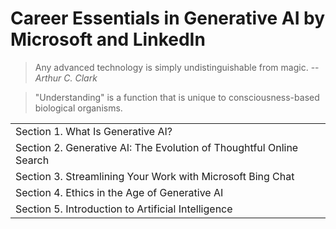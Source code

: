 # Career Essentials in Generative AI by Microsoft and LinkedIn


> Any advanced technology is simply undistinguishable from magic.
>-- <cite>Arthur C. Clark</cite>


> "Understanding" is a function that is unique to consciousness-based biological organisms.

|  |
| :-------------------- |
| Section 1. What Is Generative AI? |
| Section 2. Generative AI: The Evolution of Thoughtful Online Search |
| Section 3. Streamlining Your Work with Microsoft Bing Chat |
| Section 4. Ethics in the Age of Generative AI  |
| Section 5. Introduction to Artificial Intelligence |